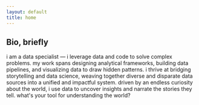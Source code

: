 ```yaml
---
layout: default
title: home
---
```


## Bio, briefly


i am a data specialist — i leverage data and code to solve complex problems. my work spans designing analytical frameworks, building data pipelines, and visualizing data to draw hidden patterns. i thrive at bridging storytelling and data science, weaving together diverse and disparate data sources into a unified and impactful system. driven by an endless curiosity about the world, i use data to uncover insights and narrate the stories they tell. what's your tool for understanding the world?
